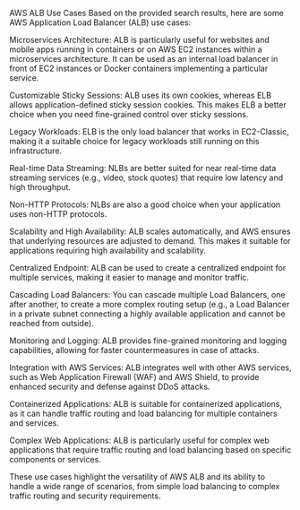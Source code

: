 AWS ALB Use Cases
Based on the provided search results, here are some AWS Application Load Balancer (ALB) use cases:

Microservices Architecture: ALB is particularly useful for websites and mobile apps running in containers or on AWS EC2 instances within a microservices architecture. It can be used as an internal load balancer in front of EC2 instances or Docker containers implementing a particular service.

Customizable Sticky Sessions: ALB uses its own cookies, whereas ELB allows application-defined sticky session cookies. This makes ELB a better choice when you need fine-grained control over sticky sessions.

Legacy Workloads: ELB is the only load balancer that works in EC2-Classic, making it a suitable choice for legacy workloads still running on this infrastructure.

Real-time Data Streaming: NLBs are better suited for near real-time data streaming services (e.g., video, stock quotes) that require low latency and high throughput.

Non-HTTP Protocols: NLBs are also a good choice when your application uses non-HTTP protocols.

Scalability and High Availability: ALB scales automatically, and AWS ensures that underlying resources are adjusted to demand. This makes it suitable for applications requiring high availability and scalability.

Centralized Endpoint: ALB can be used to create a centralized endpoint for multiple services, making it easier to manage and monitor traffic.

Cascading Load Balancers: You can cascade multiple Load Balancers, one after another, to create a more complex routing setup (e.g., a Load Balancer in a private subnet connecting a highly available application and cannot be reached from outside).

Monitoring and Logging: ALB provides fine-grained monitoring and logging capabilities, allowing for faster countermeasures in case of attacks.

Integration with AWS Services: ALB integrates well with other AWS services, such as Web Application Firewall (WAF) and AWS Shield, to provide enhanced security and defense against DDoS attacks.

Containerized Applications: ALB is suitable for containerized applications, as it can handle traffic routing and load balancing for multiple containers and services.

Complex Web Applications: ALB is particularly useful for complex web applications that require traffic routing and load balancing based on specific components or services.

These use cases highlight the versatility of AWS ALB and its ability to handle a wide range of scenarios, from simple load balancing to complex traffic routing and security requirements.
